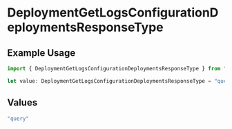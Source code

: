# DeploymentGetLogsConfigurationDeploymentsResponseType

## Example Usage

```typescript
import { DeploymentGetLogsConfigurationDeploymentsResponseType } from "@orq-ai/node/models/operations";

let value: DeploymentGetLogsConfigurationDeploymentsResponseType = "query";
```

## Values

```typescript
"query"
```